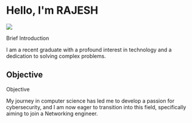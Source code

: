 # Hello, I'm RAJESH
<a href="https://linkedin.com"><img src="https://img.shields.io/badge/-LinkedIn-0072b1?&style=for-the-badge&logo=linkedin&logoColor=white" /></a>

Brief Introduction

I am a recent graduate with a profound interest in technology and a dedication to solving complex problems.

## Objective
Objective 

My journey in computer science has led me to develop a passion for cybersecurity, and I am now eager to transition into this field, specifically aiming to join a Networking engineer.
